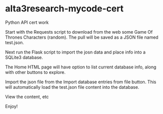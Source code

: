 # alta3research-mycode-cert
Python API cert work

Start with the Requests script to download from the web some Game Of Thrones Characters (random). The pull will be saved as a JSON file named test.json.

Next run the Flask script to import the josn data and place info into a SQLite3 database.

The Home HTML page will have option to list current database info, along with other buttons to explore.

Import the json file from the Import database entries from file button.  This will automatically load the test.json file content into the database.

View the content, etc

Enjoy!
